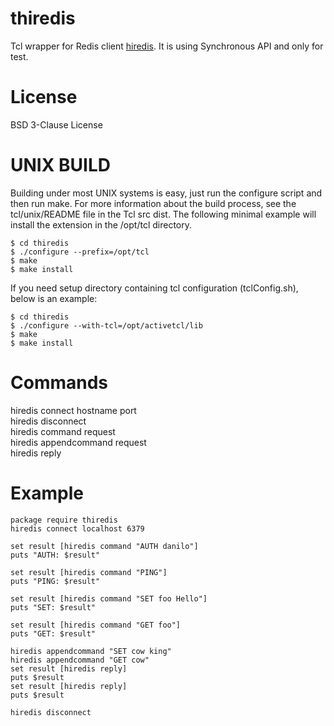 thiredis
=====

Tcl wrapper for Redis client [hiredis](https://github.com/redis/hiredis).
It is using Synchronous API and only for test.


License
=====

BSD 3-Clause License


UNIX BUILD
=====

Building under most UNIX systems is easy, just run the configure script and 
then run make. For more information about the build process, see the 
tcl/unix/README file in the Tcl src dist. The following minimal example will 
install the extension in the /opt/tcl directory.

    $ cd thiredis
    $ ./configure --prefix=/opt/tcl
    $ make
    $ make install

If you need setup directory containing tcl configuration (tclConfig.sh), 
below is an example:

    $ cd thiredis
    $ ./configure --with-tcl=/opt/activetcl/lib
    $ make
    $ make install


Commands
=====

hiredis connect hostname port  
hiredis disconnect  
hiredis command request  
hiredis appendcommand request  
hiredis reply  


Example
=====

    package require thiredis
    hiredis connect localhost 6379

    set result [hiredis command "AUTH danilo"]
    puts "AUTH: $result"

    set result [hiredis command "PING"]
    puts "PING: $result"

    set result [hiredis command "SET foo Hello"]
    puts "SET: $result"

    set result [hiredis command "GET foo"]
    puts "GET: $result"

    hiredis appendcommand "SET cow king"
    hiredis appendcommand "GET cow"
    set result [hiredis reply]
    puts $result
    set result [hiredis reply]
    puts $result

    hiredis disconnect

